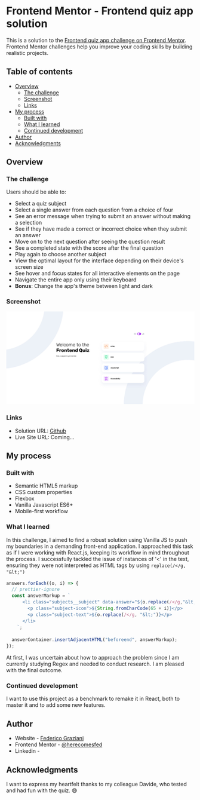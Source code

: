 # Frontend Mentor - Frontend quiz app solution

This is a solution to the [Frontend quiz app challenge on Frontend Mentor](https://www.frontendmentor.io/challenges/frontend-quiz-app-BE7xkzXQnU). Frontend Mentor challenges help you improve your coding skills by building realistic projects.

## Table of contents

- [Overview](#overview)
  - [The challenge](#the-challenge)
  - [Screenshot](#screenshot)
  - [Links](#links)
- [My process](#my-process)
  - [Built with](#built-with)
  - [What I learned](#what-i-learned)
  - [Continued development](#continued-development)
- [Author](#author)
- [Acknowledgments](#acknowledgments)

## Overview

### The challenge

Users should be able to:

- Select a quiz subject
- Select a single answer from each question from a choice of four
- See an error message when trying to submit an answer without making a selection
- See if they have made a correct or incorrect choice when they submit an answer
- Move on to the next question after seeing the question result
- See a completed state with the score after the final question
- Play again to choose another subject
- View the optimal layout for the interface depending on their device's screen size
- See hover and focus states for all interactive elements on the page
- Navigate the entire app only using their keyboard
- **Bonus**: Change the app's theme between light and dark

### Screenshot

![](./screenshot.jpg)

### Links

- Solution URL: [Github](https://github.com/herecomesfed/frontend-quiz-app)
- Live Site URL: Coming...

## My process

### Built with

- Semantic HTML5 markup
- CSS custom properties
- Flexbox
- Vanilla Javascript ES6+
- Mobile-first workflow

### What I learned

In this challenge, I aimed to find a robust solution using Vanilla JS to push my boundaries in a demanding front-end application. I approached this task as if I were working with React.js, keeping its workflow in mind throughout the process. I successfully tackled the issue of instances of '<' in the text, ensuring they were not interpreted as HTML tags by using `replace(/</g, "&lt;")`

```js
answers.forEach((o, i) => {
  // prettier-ignore
  const answerMarkup = `
      <li class="subjects__subject" data-answer="${o.replace(/</g,"&lt;")}" tabindex="0">
        <p class="subject-icon">${String.fromCharCode(65 + i)}</p>
        <p class="subject-text">${o.replace(/</g, "&lt;")}</p>
      </li>
    `;

  answerContainer.insertAdjacentHTML("beforeend", answerMarkup);
});
```

At first, I was uncertain about how to approach the problem since I am currently studying Regex and needed to conduct research. I am pleased with the final outcome.

### Continued development

I want to use this project as a benchmark to remake it in React, both to master it and to add some new features.

## Author

- Website - [Federico Graziani](https://grazianifederico.it)
- Frontend Mentor - [@herecomesfed](https://www.frontendmentor.io/profile/herecomesfed)
- Linkedin - [](https://www.linkedin.com/in/federico-graziani)

## Acknowledgments

I want to express my heartfelt thanks to my colleague Davide, who tested and had fun with the quiz. 😅
